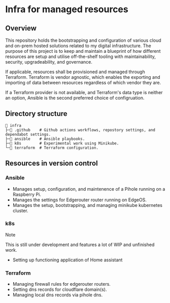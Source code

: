 # Infra for managed resources

## Overview

This repository holds the bootstrapping and configuration of various cloud and on-prem hosted solutions related to my digital infrastructure. The purpose of this project is to keep and maintain a blueprint of how different resources are setup and utilise off-the-shelf tooling with maintainability, security, upgradeability, and governance.

If applicable, resources shall be provisioned and managed through Terraform. Terraform is vendor agnostic, which enables the exporting and importing of data between resources regardless of which vendor they are.

If a Terraform provider is not available, and Terraform's data type is neither an option, Ansible is the second preferred choice of configruation.

## Directory structure

```
📂 infra
├─📁 .github    # Github actions workflows, repostory settings, and dependabot settings.
├─📁 ansible    # Ansible playbooks.
├─📁 k8s        # Experimental work using Minikube.
└─📁 terraform  # Terraform configuration.
```

## Resources in version control

### Ansible

* Manages setup, configuration, and maintenence of a Pihole running on a Raspberry Pi.
* Manages the settings for Edgerouter router running on EdgeOS.
* Manages the setup, bootstrapping, and managing minikube kubernetes cluster.

### k8s

> [!NOTE]
> This is still under development and features a lot of WIP and unfinished work.

* Setting up functioning application of Home assistant

### Terraform

* Managing firewall rules for edgerouter routers.
* Setting dns records for cloudflare domain(s).
* Managing local dns records via pihole dns.
